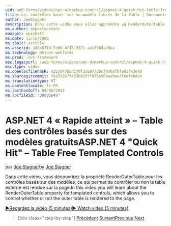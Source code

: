 ```yaml
---
uid: web-forms/videos/net-4/markup-control/aspnet-4-quick-hit-table-free-templated-controls
title: Les contrôles basés sur un modèle libres de la table | Documents Microsoft
author: JoeStagner
description: Dans cette vidéo vous allez apprendre au RenderOuterTable de propriété pour les contrôles basés sur des modèles, qui vous permet de contrôler ou non la table externe est rendu...
ms.author: aspnetcontent
manager: wpickett
ms.date: 11/16/2009
ms.topic: article
ms.assetid: 3d8c871d-7e00-4f13-937c-aa1f9b5a7dba
ms.technology: dotnet-webforms
ms.prod: .net-framework
msc.legacyurl: /web-forms/videos/net-4/markup-control/aspnet-4-quick-hit-table-free-templated-controls
msc.type: video
ms.openlocfilehash: e33784785b170f32687720cf97bafbf881fe3e48
ms.sourcegitcommit: f8852267f463b62d7f975e56bea9aa3f68fbbdeb
ms.translationtype: MT
ms.contentlocale: fr-FR
ms.lasthandoff: 04/06/2018
ms.locfileid: "30885649"
---
```

<a name="aspnet-4-quick-hit--table-free-templated-controls"></a><span data-ttu-id="30452-103">ASP.NET 4 « Rapide atteint » – Table des contrôles basés sur des modèles gratuits</span><span class="sxs-lookup"><span data-stu-id="30452-103">ASP.NET 4 "Quick Hit" – Table Free Templated Controls</span></span>
====================
<span data-ttu-id="30452-104">par [Joe Stagner](https://github.com/JoeStagner)</span><span class="sxs-lookup"><span data-stu-id="30452-104">by [Joe Stagner](https://github.com/JoeStagner)</span></span>

<span data-ttu-id="30452-105">Dans cette vidéo, vous découvrirez la propriété RenderOuterTable pour les contrôles basés sur des modèles, ce qui permet de contrôler ou non la table externe est rendue sur la page.</span><span class="sxs-lookup"><span data-stu-id="30452-105">In this video you will learn about the RenderOuterTable property for templated controls, which allows you to control whether or not the outer table is rendered to the page.</span></span> 

[<span data-ttu-id="30452-106">&#9654;Regardez la vidéo (5 minutes)</span><span class="sxs-lookup"><span data-stu-id="30452-106">&#9654; Watch video (5 minutes)</span></span>](https://channel9.msdn.com/Blogs/ASP-NET-Site-Videos/aspnet-4-quick-hit-table-free-templated-controls)

> [!div class="step-by-step"]
> <span data-ttu-id="30452-107">[Précédent](aspnet-4-quick-hit-new-rendering-option-for-check-box-lists-and-radio-button-lists.md)
> [Suivant](aspnet-4-quick-hit-tableless-menu-control.md)</span><span class="sxs-lookup"><span data-stu-id="30452-107">[Previous](aspnet-4-quick-hit-new-rendering-option-for-check-box-lists-and-radio-button-lists.md)
[Next](aspnet-4-quick-hit-tableless-menu-control.md)</span></span>
